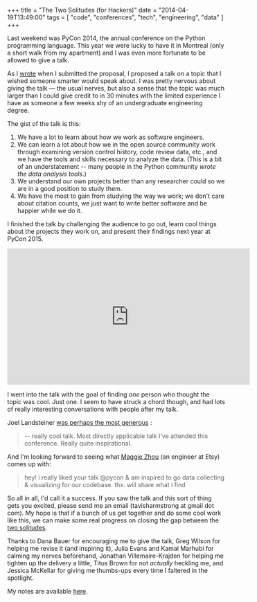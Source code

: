 +++
title = "The Two Solitudes (for Hackers)"
date = "2014-04-19T13:49:00"
tags = [ "code", "conferences", "tech", "engineering", "data" ]
+++

Last weekend was PyCon 2014, the annual conference on the Python programming language.
This year we were lucky to have it in Montreal (only a short walk from my apartment)
and I was even more fortunate to be allowed to give a talk.

As I [wrote][tweet-talk-i-wish] when I submitted the proposal, I proposed a talk on a topic
that I wished someone smarter would speak about. I was pretty nervous about giving the talk
&mdash; the usual nerves, but also a sense that the topic was much larger than I could give
credit to in 30 minutes with the limited experience I have as someone a few weeks shy
of an undergraduate engineering degree.

[tweet-talk-i-wish]: https://twitter.com/tavarm/status/379409322943320064

The gist of the talk is this:

1. We have a lot to learn about how we work as software engineers.
2. We can learn a lot about how we in the open source community work through
   examining version control history, code review data, etc., and we have the
   tools and skills necessary to analyze the data. (This is a bit of an
   understatement -- many people in the Python community *wrote the data analysis tools*.)
3. We understand our own projects better than any researcher could so we are in a good
   position to study them.
4. We have the most to gain from studying the way we work; we don't care about citation
   counts, we just want to write better software and be happier while we do it.

I finished the talk by challenging the audience to go out, learn cool things about the
projects they work on, and present their findings next year at PyCon 2015.

<iframe width="560" height="315" src="https://www.youtube.com/embed/vvEY6bhLXsU" frameborder="0" allowfullscreen></iframe>

I went into the talk with the goal of finding *one* person who thought the topic was cool. Just one.
I seem to have struck a chord though, and had lots of really interesting conversations with people
after my talk.

Joel Landsteiner [was perhaps the most generous][joel] :

> -- really cool talk. Most directly applicable talk I've attended this
> conference. Really quite inspirational.

[joel]: https://twitter.com/LucidOndine/status/455417980227420160

And I'm looking forward to seeing what [Maggie Zhou][zmagg] (an engineer at
Etsy) comes up with:

> hey! i really liked your talk @pycon & am inspired to go data collecting &
> visualizing for our codebase. thx. will share what i find

[zmagg]: https://twitter.com/zmagg/status/455783156256624642


So all in all, I'd call it a success. If you saw the talk and this sort of thing gets you excited, please send me an email (tavisharmstrong at gmail dot com). My hope is that if a bunch of us get together and do some cool work like this, we can make some real progress on closing the gap between the [two solitudes][twosolitudes].

[twosolitudes]: http://www.slideshare.net/gvwilson/two-solitudes

Thanks to Dana Bauer for encouraging me to give the talk, Greg Wilson for helping me revise it (and inspiring it), Julia Evans and Kamal Marhubi for calming my nerves beforehand, Jonathan Villemaire-Krajden for helping me tighten up the delivery a little, Titus Brown for not *actually* heckling me, and Jessica McKellar for giving me thumbs-ups every time I faltered in the spotlight.

My notes are available [here](//tavi.sh/solitude).
